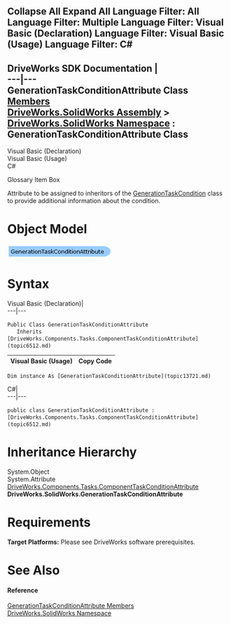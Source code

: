 Collapse All Expand All Language Filter: All  Language Filter: Multiple  Language Filter: Visual Basic (Declaration) Language Filter: Visual Basic (Usage) Language Filter: C#  
---  
DriveWorks SDK Documentation  |   
---|---  
GenerationTaskConditionAttribute Class   
[Members](topic13722.md)   
[DriveWorks.SolidWorks Assembly](topic13342.md) > [DriveWorks.SolidWorks Namespace](topic13345.md) : GenerationTaskConditionAttribute Class  
---  
  
Visual Basic (Declaration)    
Visual Basic (Usage)    
C# 

Glossary Item Box

Attribute to be assigned to inheritors of the [GenerationTaskCondition](topic13707.md) class to provide additional information about the condition. 

# Object Model

![](dotnetdiagramimages/image747.png)

# Syntax

Visual Basic (Declaration)|   
---|---  
      
    
    Public Class GenerationTaskConditionAttribute 
       Inherits [DriveWorks.Components.Tasks.ComponentTaskConditionAttribute](topic6512.md)  
  
Visual Basic (Usage)| Copy Code  
---|---  
      
    
    Dim instance As [GenerationTaskConditionAttribute](topic13721.md)  
  
C#|   
---|---  
      
    
    public class GenerationTaskConditionAttribute : [DriveWorks.Components.Tasks.ComponentTaskConditionAttribute](topic6512.md)   
  
# Inheritance Hierarchy

System.Object  
System.Attribute  
[DriveWorks.Components.Tasks.ComponentTaskConditionAttribute](topic6512.md)  
**DriveWorks.SolidWorks.GenerationTaskConditionAttribute**  


# Requirements

**Target Platforms:** Please see DriveWorks software prerequisites.

# See Also

#### Reference

[GenerationTaskConditionAttribute Members](topic13722.md)   
[DriveWorks.SolidWorks Namespace](topic13345.md)


